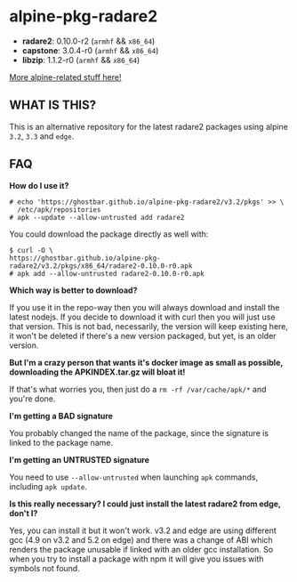 alpine-pkg-radare2
==================

+ **radare2**: 0.10.0-r2 (`armhf` && `x86_64`)
+ **capstone**: 3.0.4-r0 (`armhf` && `x86_64`)
+ **libzip**: 1.1.2-r0 (`armhf` && `x86_64`)

[More alpine-related stuff here!](https://github.com/ghostbar/alpine-devel)

WHAT IS THIS?
-------------

This is an alternative repository for the latest radare2 packages using alpine
`3.2`, `3.3` and `edge`.

## FAQ

**How do I use it?**

    # echo 'https://ghostbar.github.io/alpine-pkg-radare2/v3.2/pkgs' >> \
      /etc/apk/repositories
    # apk --update --allow-untrusted add radare2

You could download the package directly as well with:

    $ curl -O \
    https://ghostbar.github.io/alpine-pkg-radare2/v3.2/pkgs/x86_64/radare2-0.10.0-r0.apk
    # apk add --allow-untrusted radare2-0.10.0-r0.apk

**Which way is better to download?**

If you use it in the repo-way then you will always download and install the
latest nodejs. If you decide to download it with curl then you will just use
that version. This is not bad, necessarily, the version will keep existing here,
it won't be deleted if there's a new version packaged, but yet, is an older
version.

**But I'm a crazy person that wants it's docker image as small as possible,
downloading the APKINDEX.tar.gz will bloat it!**

If that's what worries you, then just do a `rm -rf /var/cache/apk/*` and you're
done.

**I'm getting a BAD signature**

You probably changed the name of the package, since the signature is linked to
the package name.

**I'm getting an UNTRUSTED signature**

You need to use `--allow-untrusted` when launching `apk` commands, including
`apk update`.

**Is this really necessary? I could just install the latest radare2 from edge,
don't I?**

Yes, you can install it but it won't work. v3.2 and edge are using different gcc
(4.9 on v3.2 and 5.2 on edge) and there was a change of ABI which renders the
package unusable if linked with an older gcc installation. So when you try to
install a package with npm it will give you issues with symbols not found.
